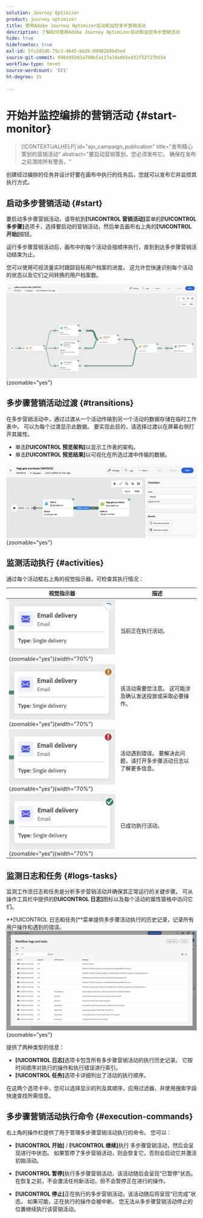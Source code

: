 ```yaml
---
solution: Journey Optimizer
product: journey optimizer
title: 使用Adobe Journey Optimizer启动和监控多步营销活动
description: 了解如何使用Adobe Journey Optimizer启动和监控多步营销活动
hide: true
hidefromtoc: true
exl-id: 5fc2d1d6-75c3-4b45-bb2b-09982b9bd5ed
source-git-commit: 990d49202a790b5a117a7da665ed32f52f27b554
workflow-type: tm+mt
source-wordcount: '571'
ht-degree: 1%

---
```


# 开始并监控编排的营销活动 {#start-monitor}

<!--
<audio controls><source src="../ms/assets/do-not-localize/sound.mp3" type="audio/mpeg">Your browser does not support the audio element.</audio> -->

>[!CONTEXTUALHELP]
>id="ajo_campaign_publication"
>title="发布精心策划的营销活动"
>abstract="要启动营销策划，您必须发布它。 确保在发布之前清除所有警告。"


创建经过编排的任务并设计好要在画布中执行的任务后，您就可以发布它并监控其执行方式。

## 启动多步营销活动 {#start}

要启动多步骤营销活动，请导航到&#x200B;**[!UICONTROL 营销活动]**&#x200B;菜单的&#x200B;**[!UICONTROL 多步骤]**&#x200B;选项卡，选择要启动的营销活动，然后单击画布右上角的&#x200B;**[!UICONTROL 开始]**&#x200B;按钮。

运行多步骤营销活动后，画布中的每个活动会按顺序执行，直到到达多步骤营销活动结束为止。

您可以使用可视流量实时跟踪目标用户档案的进度。 这允许您快速识别每个活动的状态以及它们之间转换的用户档案数。

![](assets/workflow-execution.png){zoomable="yes"}

## 多步骤营销活动过渡 {#transitions}

在多步营销活动中，通过过渡从一个活动传输到另一个活动的数据存储在临时工作表中。 可以为每个过渡显示此数据。 要实现此目的，请选择过渡以在屏幕右侧打开其属性。

* 单击&#x200B;**[!UICONTROL 预览架构]**&#x200B;以显示工作表的架构。
* 单击&#x200B;**[!UICONTROL 预览结果]**&#x200B;以可视化在所选过渡中传输的数据。

![](assets/transition.png){zoomable="yes"}

## 监测活动执行 {#activities}

通过每个活动框右上角的视觉指示器，可检查其执行情况：

| 视觉指示器 | 描述 |
|-----|------------|
| ![](assets/activity-status-pending.png){zoomable="yes"}{width="70%"} | 当前正在执行活动。 |
| ![](assets/activity-status-orange.png){zoomable="yes"}{width="70%"} | 该活动需要您注意。 这可能涉及确认发送投放或采取必要操作。 |
| ![](assets/activity-status-red.png){zoomable="yes"}{width="70%"} | 活动遇到错误。 要解决此问题，请打开多步骤活动日志以了解更多信息。 |
| ![](assets/activity-status-green.png){zoomable="yes"}{width="70%"} | 已成功执行活动。 |

## 监测日志和任务 {#logs-tasks}

监测工作流日志和任务是分析多步营销活动并确保其正常运行的关键步骤。 可从操作工具栏中提供的&#x200B;**[!UICONTROL 日志]**&#x200B;图标以及每个活动的属性窗格中访问它们。

**[!UICONTROL 日志和任务]**菜单提供多步骤活动执行的历史记录，记录所有用户操作和遇到的错误。
![](assets/workflow-logs.png){zoomable="yes"}

提供了两种类型的信息：

* **[!UICONTROL 日志]**&#x200B;选项卡包含所有多步骤营销活动的执行历史记录。 它按时间顺序对执行的操作和执行错误进行索引。
* **[!UICONTROL 任务]**&#x200B;选项卡详细列出了活动的执行顺序。

在这两个选项卡中，您可以选择显示的列及其顺序，应用过滤器，并使用搜索字段快速查找所需信息。

## 多步骤营销活动执行命令 {#execution-commands}

右上角的操作栏提供了用于管理多步骤营销活动执行的命令。 您可以：

* **[!UICONTROL 开始]** / **[!UICONTROL 继续]**&#x200B;执行   多步骤营销活动，然后会呈现进行中状态。 如果暂停了多步营销活动，则会恢复它，否则会启动它并激活初始活动。

* **[!UICONTROL 暂停]**&#x200B;执行多步骤营销活动，该活动随后会呈现“已暂停”状态。 在恢复之前，不会激活任何新活动，但不会暂停正在进行的操作。

* **[!UICONTROL 停止]**&#x200B;正在执行的多步营销活动，该活动随后将呈现“已完成”状态。 如果可能，正在执行的操作会被中断。 您无法从多步骤营销活动停止的位置继续执行该营销活动。
